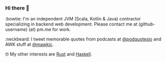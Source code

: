 ### Hi there 👋

:bowtie: I'm an independent JVM (Scala, Kotlin & Java) contractor specializing in backend web development. Please contact me at (github-username) (at) pm.me for work.

:neckbeard: I tweet memorable quotes from podcasts at [@podquotesio](https://twitter.com/podquotesio) and AWK stuff at [@mawkic](https://twitter.com/mawkic).

:nerd_face: My other interests are [Rust](https://github.com/rethab?tab=repositories&q=&type=&language=rust) and [Haskell](https://github.com/rethab?tab=repositories&q=&type=&language=haskell).
